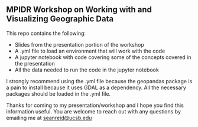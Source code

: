 ## MPIDR Workshop on Working with and Visualizing Geographic Data

This repo contains the following:

* Slides from the presentation portion of the workshop
* A .yml file to load an environment that will work with the code
* A jupyter notebook with code covering some of the concepts covered in the presentation
* All the data needed to run the code in the jupyter notebook

I strongly recommend using the .yml file because the geopandas package is a pain to install because it uses GDAL as a dependency. All the necessary packages should be loaded in the .yml file.

Thanks for coming to my presentation/workshop and I hope you find this information useful. You are welcome to reach out with any questions by emailing me at seanreid@ucsb.edu